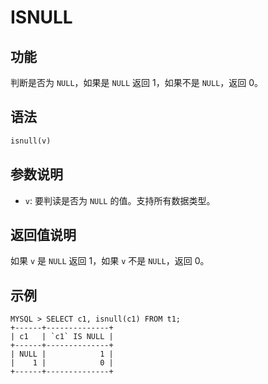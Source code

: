 # ISNULL

## 功能

判断是否为 `NULL`，如果是 `NULL` 返回 1，如果不是 `NULL`，返回 0。

## 语法

```Haskell
isnull(v)
```

## 参数说明

- `v`: 要判读是否为 `NULL` 的值。支持所有数据类型。

## 返回值说明

如果 `v` 是 `NULL` 返回 1，如果 `v` 不是 `NULL`，返回 0。

## 示例

```Plain Text
MYSQL > SELECT c1, isnull(c1) FROM t1;
+------+--------------+
| c1   | `c1` IS NULL |
+------+--------------+
| NULL |            1 |
|    1 |            0 |
+------+--------------+
```
